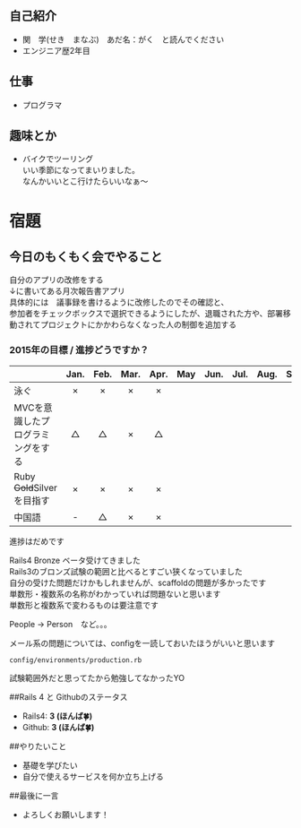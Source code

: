 ﻿## 自己紹介

- 関　学(せき　まなぶ)　あだ名：がく　と読んでください
- エンジニア歴2年目

## 仕事
- プログラマ

## 趣味とか
- バイクでツーリング  
いい季節になってまいりました。  
なんかいいとこ行けたらいいなぁ～

# 宿題 
## 今日のもくもく会でやること
自分のアプリの改修をする  
↓に書いてある月次報告書アプリ  
具体的には　議事録を書けるように改修したのでその確認と、  
参加者をチェックボックスで選択できるようにしたが、退職された方や、部署移動されてプロジェクトにかかわらなくなった人の制御を追加する

### 2015年の目標 / 進捗どうですか？
|                                     |Jan.|Feb.|Mar.|Apr.|May|Jun.|Jul.|Aug.|Sep.|Oct.|Nov.|Dec.|
|:----------------------------------- |:--:|:--:|:--:|:--:|:--:|:--:|:--:|:--:|:--:|:--:|:--:|:--:|
|泳ぐ                                 | ×  | ×  |  ×  |  ×  |    |    |    |    |    |    |    |    |
|MVCを意識したプログラミングをする    | △  | △  |  ×  |  △  |    |    |    |    |    |    |    |    |
|Ruby ~~Gold~~Silverを目指す                     | ×  | ×  |  ×  |  ×  |    |    |    |    |    |    |    |    |
|中国語                               | -  | △  |  ×  |  ×  |    |    |    |    |    |    |    |    |


進捗はだめです  
  
Rails4 Bronze ベータ受けてきました  
Rails3のブロンズ試験の範囲と比べるとすごい狭くなっていました  
自分の受けた問題だけかもしれませんが、scaffoldの問題が多かったです  
単数形・複数系の名称がわかっていれば問題ないと思います  
単数形と複数系で変わるものは要注意です  
  
People -> Person　など。。。

メール系の問題については、configを一読しておいたほうがいいと思います  
```
config/environments/production.rb
```
試験範囲外だと思ってたから勉強してなかったYO  


##Rails 4 と Githubのステータス

- Rails4: **3 (ほんば:four_leaf_clover:)**
- Github: **3 (ほんば:four_leaf_clover:)**

##やりたいこと

- 基礎を学びたい
- 自分で使えるサービスを何か立ち上げる

##最後に一言

- よろしくお願いします！ 
